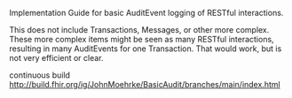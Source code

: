 Implementation Guide for basic AuditEvent logging of RESTful interactions. 

This does not include Transactions, Messages, or other more complex. These more complex items might be seen as many RESTful interactions, resulting in many AuditEvents for one Transaction. That would work, but is not very efficient or clear.

continuous build http://build.fhir.org/ig/JohnMoehrke/BasicAudit/branches/main/index.html



